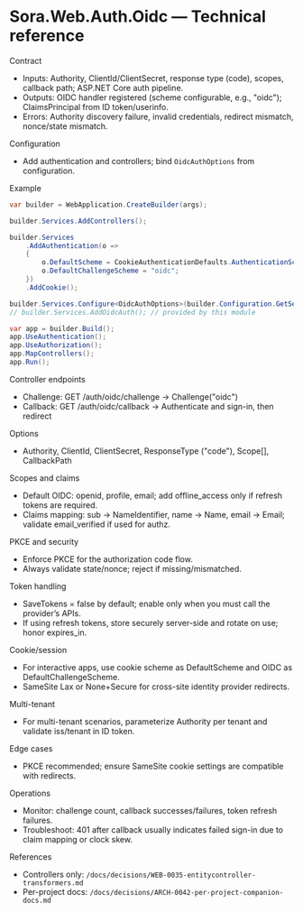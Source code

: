 ﻿# Sora.Web.Auth.Oidc — Technical reference

Contract
- Inputs: Authority, ClientId/ClientSecret, response type (code), scopes, callback path; ASP.NET Core auth pipeline.
- Outputs: OIDC handler registered (scheme configurable, e.g., "oidc"); ClaimsPrincipal from ID token/userinfo.
- Errors: Authority discovery failure, invalid credentials, redirect mismatch, nonce/state mismatch.

Configuration
- Add authentication and controllers; bind `OidcAuthOptions` from configuration.

Example
```csharp
var builder = WebApplication.CreateBuilder(args);

builder.Services.AddControllers();

builder.Services
    .AddAuthentication(o =>
    {
        o.DefaultScheme = CookieAuthenticationDefaults.AuthenticationScheme;
        o.DefaultChallengeScheme = "oidc";
    })
    .AddCookie();

builder.Services.Configure<OidcAuthOptions>(builder.Configuration.GetSection("Auth:Providers:Oidc"));
// builder.Services.AddOidcAuth(); // provided by this module

var app = builder.Build();
app.UseAuthentication();
app.UseAuthorization();
app.MapControllers();
app.Run();
```

Controller endpoints
- Challenge: GET /auth/oidc/challenge → Challenge("oidc")
- Callback: GET /auth/oidc/callback → Authenticate and sign-in, then redirect

Options
- Authority, ClientId, ClientSecret, ResponseType ("code"), Scope[], CallbackPath

Scopes and claims
- Default OIDC: openid, profile, email; add offline_access only if refresh tokens are required.
- Claims mapping: sub → NameIdentifier, name → Name, email → Email; validate email_verified if used for authz.

PKCE and security
- Enforce PKCE for the authorization code flow.
- Always validate state/nonce; reject if missing/mismatched.

Token handling
- SaveTokens = false by default; enable only when you must call the provider’s APIs.
- If using refresh tokens, store securely server-side and rotate on use; honor expires_in.

Cookie/session
- For interactive apps, use cookie scheme as DefaultScheme and OIDC as DefaultChallengeScheme.
- SameSite Lax or None+Secure for cross-site identity provider redirects.

Multi-tenant
- For multi-tenant scenarios, parameterize Authority per tenant and validate iss/tenant in ID token.

Edge cases
- PKCE recommended; ensure SameSite cookie settings are compatible with redirects.

Operations
- Monitor: challenge count, callback successes/failures, token refresh failures.
- Troubleshoot: 401 after callback usually indicates failed sign-in due to claim mapping or clock skew.

References
- Controllers only: `/docs/decisions/WEB-0035-entitycontroller-transformers.md`
- Per-project docs: `/docs/decisions/ARCH-0042-per-project-companion-docs.md`